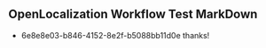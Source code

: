 ## OpenLocalization Workflow Test MarkDown

* 6e8e8e03-b846-4152-8e2f-b5088bb11d0e 
thanks!



<!--HONumber=Jan16_HO4-->
